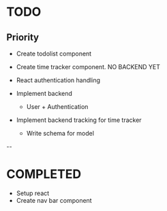 
# TODO

## Priority

* Create todolist component
* Create time tracker component. NO BACKEND YET

* React authentication handling
* Implement backend
  * User + Authentication

* Implement backend tracking for time tracker
  * Write schema for model

--
# COMPLETED
* Setup react
* Create nav bar component
